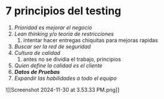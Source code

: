 # 7 principios del testing

1. _Prioridad es mejorar el negocio_
2. _Lean thinking y/o teoria de restricciones_ 
	1. intentar hacer entregas chiquitas para mejoras rapidas
3. _Buscar ser la red de seguridad_
4. _Cultura de calidad_
	1. antes no se dividia el trabajo, principios
5. _Quien define la calidad es el cliente_
6. _**Datos de Pruebas**_
7. _Expandir las habilidades a todo el equipo_

![[Screenshot 2024-11-30 at 3.53.33 PM.png]]